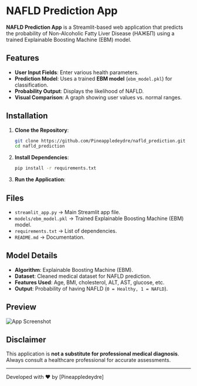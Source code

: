 # NAFLD Prediction App

**NAFLD Prediction App** is a Streamlit-based web application that predicts the probability of Non-Alcoholic Fatty Liver Disease (НАЖБП) using a trained Explainable Boosting Machine (EBM) model.

## Features
- **User Input Fields**: Enter various health parameters.
- **Prediction Model**: Uses a trained **EBM model** (`ebm_model.pkl`) for classification.
- **Probability Output**: Displays the likelihood of NAFLD.
- **Visual Comparison**: A graph showing user values vs. normal ranges.

## Installation

1. **Clone the Repository**:
   ```bash
   git clone https://github.com/Pineappledeydre/nafld_prediction.git
   cd nafld_prediction
   ```

2. **Install Dependencies**:
   ```bash
   pip install -r requirements.txt
   ```

3. **Run the Application**:


## Files
- `streamlit_app.py` → Main Streamlit app file.
- `models/ebm_model.pkl` → Trained Explainable Boosting Machine (EBM) model.
- `requirements.txt` → List of dependencies.
- `README.md` → Documentation.

## Model Details
- **Algorithm**: Explainable Boosting Machine (EBM).
- **Dataset**: Cleaned medical dataset for NAFLD prediction.
- **Features Used**: Age, BMI, cholesterol, ALT, AST, glucose, etc.
- **Output**: Probability of having NAFLD (`0 = Healthy, 1 = NAFLD`).

## Preview
![App Screenshot](screenshot.png)

## Disclaimer
This application is **not a substitute for professional medical diagnosis**. Always consult a healthcare professional for accurate assessments.

---
Developed with ❤️ by [Pineappledeydre]
